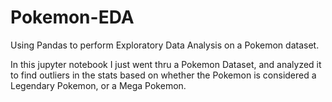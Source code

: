 # Pokemon-EDA
Using Pandas to perform Exploratory Data Analysis on a Pokemon dataset.

In this jupyter notebook I just went thru a Pokemon Dataset, and analyzed it to find outliers in the stats based on whether the Pokemon is considered a Legendary Pokemon, or a Mega Pokemon.
